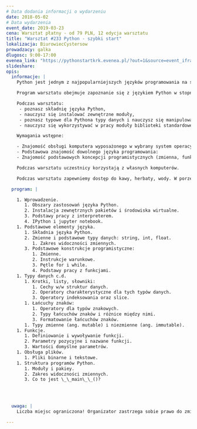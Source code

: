 ```yaml
---
# Data dodania informacji o wydarzeniu
date: 2018-05-02
# Data wydarzenia
event_date: 2019-03-23
cena: Warsztat płatny - od 79 PLN, 12 edycja warsztatu
title: "Warsztat #233 Python - szybki start"
lokalizacja: BiurowiecCystersow
prowadzacy: galka
dlugosc: 9:00-17:00
evenea_link: "https://pythonstartkrk.evenea.pl/?out=1&source=event_iframe"
slideshare:
opis:
  informacje: |
    Python jest jednym z najpopularniejszych języków programowania na świecie. Znalazł swoje zastosowanie w szeregu dziedzin takich jak: aplikacje web, administracja systemami, analiza danych oraz uczenie maszynowe. "Python - Szybki Start" to warsztat dający możliwość zaznajomienia się z podstawami pracy w tym języku.

    Program warsztatu obejmuje zapoznanie się z językiem Python w stopniu pozwalającym na samodzielne pisanie skryptów. Program warsztatu oprócz niezbędnej teorii zawiera także zestaw ćwiczeń pozwalających zastosować w praktyce poznawane zagadnienia.

    Podczas warsztatu:
     - poznasz składnię języka Python,
     - nauczysz się instalować zewnętrzne moduły,
     - poznasz typowe dla Pythona typy danych i nauczysz się manipulować nimi,
     - nauczysz się wykorzystywać w pracy moduły biblioteki standardowej oraz moduły zewnętrzne.

    Wymagania wstępne:

    - Znajomość obsługi komputera wyposażonego w wybrany system operacyjny wraz z __podstawową obsługą linii poleceń__: Windows, macOS, Linux.
    - Podstawowa znajomość dowolnego języka programowania:
    - Znajomość podstawowych koncepcji programistycznych (zmienna, funkcja, pętla itp.).

    Podczas warsztatu uczestnicy korzystają z własnych komputerów.

    Podczas warsztatu zapewniemy dostęp do kawy, herbaty, wody. W porze obiadowej zapewniamy pizzę w wersji mięsnej lub wegatariańskiej.

  program: |

    1. Wprowadzenie. 
       1. Obszary zastosowań języka Python.
       2. Instalacja zewnętrznych pakietów i środowiska wirtualne.
       3. Podstawy pracy z interpreterem.
       4. IPython i jupyter notebook.
    1. Podstawowe elementy języka.
       1. Składnia języka Python.
       2. Zmienne i podstawowe typy danych: string, int, float.
          1. Zakres widoczności zmiennych.
       3. Podstawowe konstrukcje programistyczne:
          1. Zmienne.
          2. Instrukcje warunkowe.
          3. Pętle for i while.
          4. Podstawy pracy z funkcjami.
    1. Typy danych c.d.
       1. Krotki, listy, słowniki:
          1. Cechy w/w struktur danych.
          2. Operatory charakterystyczne dla tych typów danych.
          3. Operatory indeksowania oraz slice.
       1. Łańcuchy znaków:
          1. Operatory dla typów znakowych.
          2. Typy łańcuchów znaków i różnice między nimi.
          3. Formatowanie łańcuchów znaków.
       1. Typy zmienne (ang. mutable) i niezmienne (ang. immutable).
    1. Funkcje.
       1. Definiowanie i wywoływanie funkcji.
       2. Parametry pozycyjne i nazwane funkcji.
       3. Wartości domyślne parametrów.
    1. Obsługa plików.
       1. Pliki binarne i tekstowe.
    1. Struktura programów Python.
       1. Moduły i pakiey.
       2. Zakres widoczności zmiennych.
       3. Co to jest \_\_main\_\_()?
    


    
  uwaga: |
    Liczba miejsc ograniczona! Organizator zastrzega sobie prawo do zmiany lokalizacji wydarzenia oraz jego odwołania w przypadku niezgłoszenia się minimalnej liczby uczestników.

---
```


